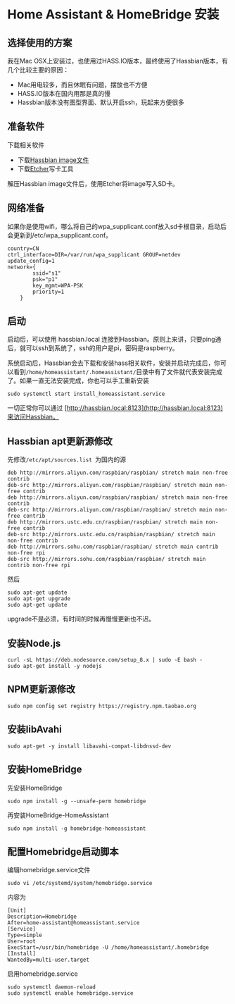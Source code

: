 # Home Assistant & HomeBridge 安装

## 选择使用的方案

我在Mac OSX上安装过，也使用过HASS.IO版本，最终使用了Hassbian版本，有几个比较主要的原因：

* Mac用电较多，而且休眠有问题，摆放也不方便
* HASS.IO版本在国内用那是真的慢
* Hassbian版本没有图型界面、默认开启ssh，玩起来方便很多

## 准备软件

下载相关软件

* 下载[Hassbian image文件](https://github.com/home-assistant/pi-gen/releases/latest)
* 下载[Etcher](https://etcher.io/)写卡工具

解压Hassbian image文件后，使用Etcher将image写入SD卡。

## 网络准备

如果你是使用wifi，哪么将自己的wpa_supplicant.conf放入sd卡根目录，启动后会更新到/etc/wpa_supplicant.conf。

```
country=CN
ctrl_interface=DIR=/var/run/wpa_supplicant GROUP=netdev
update_config=1
network={
        ssid="s1"
        psk="p1"
        key_mgmt=WPA-PSK
        priority=1
    }
```
## 启动

启动后，可以使用 hassbian.local 连接到Hassbian。原则上来讲，只要ping通后，就可以ssh到系统了，ssh的用户是pi，密码是raspberry。

系统启动后，Hassbian会去下载和安装hass相关软件，安装并启动完成后，你可以看到``` /home/homeassistant/.homeassistant/ ```目录中有了文件就代表安装完成了。如果一直无法安装完成，你也可以手工重新安装

```
sudo systemctl start install_homeassistant.service
```

一切正常你可以通过 [http://hassbian.local:8123](http://hassbian.local:8123)来访问Hassbian。

## Hassbian apt更新源修改


先修改```/etc/apt/sources.list ```为国内的源

```
deb http://mirrors.aliyun.com/raspbian/raspbian/ stretch main non-free contrib
deb-src http://mirrors.aliyun.com/raspbian/raspbian/ stretch main non-free contrib
deb http://mirrors.aliyun.com/raspbian/raspbian/ stretch main non-free contrib
deb-src http://mirrors.aliyun.com/raspbian/raspbian/ stretch main non-free contrib
deb http://mirrors.ustc.edu.cn/raspbian/raspbian/ stretch main non-free contrib
deb-src http://mirrors.ustc.edu.cn/raspbian/raspbian/ stretch main non-free contrib
deb http://mirrors.sohu.com/raspbian/raspbian/ stretch main contrib non-free rpi
deb-src http://mirrors.sohu.com/raspbian/raspbian/ stretch main contrib non-free rpi
```

然后

```
sudo apt-get update
sudo apt-get upgrade
sudo apt-get update
```

upgrade不是必须，有时间的时候再慢慢更新也不迟。

## 安装Node.js

```
curl -sL https://deb.nodesource.com/setup_8.x | sudo -E bash -
sudo apt-get install -y nodejs
```

## NPM更新源修改

```
sudo npm config set registry https://registry.npm.taobao.org
```
## 安装libAvahi

```
sudo apt-get -y install libavahi-compat-libdnssd-dev
```

## 安装HomeBridge

先安装HomeBridge

```
sudo npm install -g --unsafe-perm homebridge
```

再安装HomeBridge-HomeAssistant

```
sudo npm install -g homebridge-homeassistant
```

## 配置Homebridge启动脚本

编辑homebridge.service文件
```
sudo vi /etc/systemd/system/homebridge.service
```

内容为

```
[Unit]
Description=Homebridge
After=home-assistant@homeassistant.service
[Service]
Type=simple
User=root
ExecStart=/usr/bin/homebridge -U /home/homeassistant/.homebridge
[Install]
WantedBy=multi-user.target
```

启用homebridge.service

```
sudo systemctl daemon-reload
sudo systemctl enable homebridge.service
```
